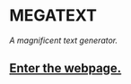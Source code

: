 # MEGATEXT
_A magnificent text generator._

## [Enter the webpage.](https://jlxip.github.io/MEGATEXT)